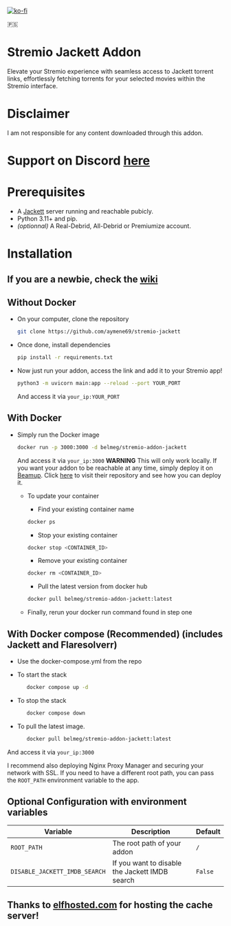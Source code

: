 [![ko-fi](https://ko-fi.com/img/githubbutton_sm.svg)](https://ko-fi.com/P5P2TUSN3)

🇵🇸
# Stremio Jackett Addon

Elevate your Stremio experience with seamless access to Jackett torrent links, effortlessly fetching torrents for your
selected movies within the Stremio interface.

# Disclaimer

I am not responsible for any content downloaded through this addon.

# Support on Discord [here](https://discord.gg/7yZ5PzaPYb)

# Prerequisites

- A [Jackett](https://github.com/Jackett/Jackett) server running and reachable pubicly.
- Python 3.11+ and pip.
- *(optionnal)* A Real-Debrid, All-Debrid or Premiumize account.

# Installation

## If you are a newbie, check the [wiki](https://github.com/aymene69/stremio-jackett/wiki)

## Without Docker

- On your computer, clone the repository
    ```sh
    git clone https://github.com/aymene69/stremio-jackett
    ```
- Once done, install dependencies
    ```sh
    pip install -r requirements.txt
    ````
- Now just run your addon, access the link and add it to your Stremio app!
    ```sh
    python3 -m uvicorn main:app --reload --port YOUR_PORT
    ````
  And access it via `your_ip:YOUR_PORT`

## With Docker

- Simply run the Docker image
    ```sh
    docker run -p 3000:3000 -d belmeg/stremio-addon-jackett
    ```
  And access it via `your_ip:3000`
  **WARNING** This will only work locally. If you want your addon to be reachable at any time, simply deploy it
  on [Beamup](https://github.com/Stremio/stremio-beamup-cli).
  Click [here](https://github.com/Stremio/stremio-beamup-cli) to visit their repository and see how you can deploy it.

    - To update your container

        - Find your existing container name
      ```sh
      docker ps
      ```

        - Stop your existing container
      ```sh
      docker stop <CONTAINER_ID>
      ```

        - Remove your existing container
      ```sh
      docker rm <CONTAINER_ID>
      ```

        - Pull the latest version from docker hub
      ```sh
      docker pull belmeg/stremio-addon-jackett:latest
      ```

    - Finally, rerun your docker run command found in step one

## With Docker compose (Recommended) (includes Jackett and Flaresolverr)

- Use the docker-compose.yml from the repo

- To start the stack

   ```sh
      docker compose up -d
   ```

- To stop the stack

   ```sh
      docker compose down
   ```

- To pull the latest image.

   ```sh
      docker pull belmeg/stremio-addon-jackett:latest
   ```

And access it via `your_ip:3000`

I recommend also deploying Nginx Proxy Manager and securing your network with SSL.
If you need to have a different root path, you can pass the `ROOT_PATH` environment variable to the app.

## Optional Configuration with environment variables

| Variable                      | Description                                    | Default |
|-------------------------------|------------------------------------------------|---------|
| `ROOT_PATH`                   | The root path of your addon                    | `/`     |
| `DISABLE_JACKETT_IMDB_SEARCH` | If you want to disable the Jackett IMDB search | `False` |

## Thanks to [elfhosted.com](https://elfhosted.com) for hosting the cache server!

